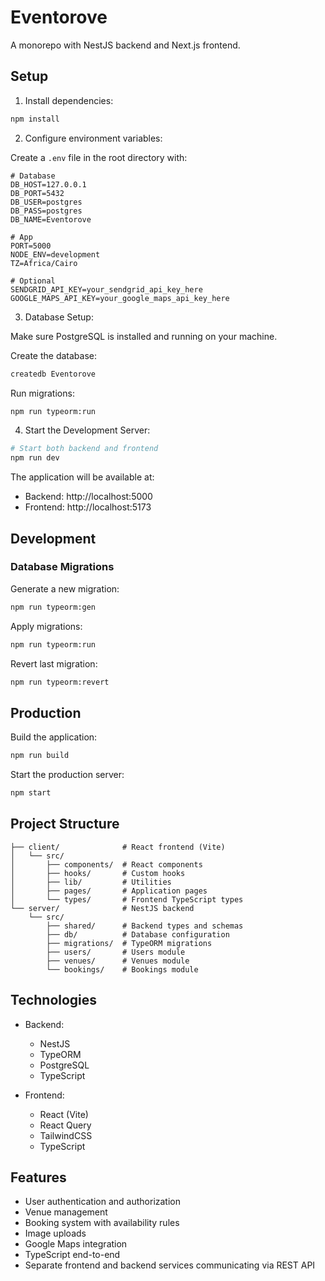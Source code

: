 # Eventorove

A monorepo with NestJS backend and Next.js frontend.

## Setup

1. Install dependencies:
```bash
npm install
```

2. Configure environment variables:

Create a `.env` file in the root directory with:

```env
# Database
DB_HOST=127.0.0.1
DB_PORT=5432
DB_USER=postgres
DB_PASS=postgres
DB_NAME=Eventorove

# App
PORT=5000
NODE_ENV=development
TZ=Africa/Cairo

# Optional
SENDGRID_API_KEY=your_sendgrid_api_key_here
GOOGLE_MAPS_API_KEY=your_google_maps_api_key_here
```

3. Database Setup:

Make sure PostgreSQL is installed and running on your machine.

Create the database:
```bash
createdb Eventorove
```

Run migrations:
```bash
npm run typeorm:run
```

4. Start the Development Server:

```bash
# Start both backend and frontend
npm run dev
```

The application will be available at:
- Backend: http://localhost:5000
- Frontend: http://localhost:5173

## Development

### Database Migrations

Generate a new migration:
```bash
npm run typeorm:gen
```

Apply migrations:
```bash
npm run typeorm:run
```

Revert last migration:
```bash
npm run typeorm:revert
```

## Production

Build the application:
```bash
npm run build
```

Start the production server:
```bash
npm start
```

## Project Structure

```
├── client/              # React frontend (Vite)
│   └── src/
│       ├── components/  # React components
│       ├── hooks/       # Custom hooks
│       ├── lib/         # Utilities
│       ├── pages/       # Application pages
│       └── types/       # Frontend TypeScript types
└── server/              # NestJS backend
    └── src/
        ├── shared/      # Backend types and schemas
        ├── db/          # Database configuration
        ├── migrations/  # TypeORM migrations
        ├── users/       # Users module
        ├── venues/      # Venues module
        └── bookings/    # Bookings module
```

## Technologies

- Backend:
  - NestJS
  - TypeORM
  - PostgreSQL
  - TypeScript

- Frontend:
  - React (Vite)
  - React Query
  - TailwindCSS
  - TypeScript

## Features

- User authentication and authorization
- Venue management
- Booking system with availability rules
- Image uploads
- Google Maps integration
- TypeScript end-to-end
- Separate frontend and backend services communicating via REST API